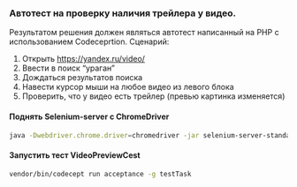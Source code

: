 ### Автотест на проверку наличия трейлера у видео.

Результатом решения должен являться автотест написанный на PHP с использованием Codeceprtion.
Сценарий:
1. Открыть https://yandex.ru/video/
2. Ввести в поиск “ураган”
3. Дождаться результатов поиска
4. Навести курсор мыши на любое видео из левого блока
5. Проверить, что у видео есть трейлер (превью картинка изменяется)

#### Поднять Selenium-server c ChromeDriver
```bash
java -Dwebdriver.chrome.driver=chromedriver -jar selenium-server-standalone-3.141.59.jar
```

#### Запустить тест VideoPreviewCest 
```bash
vendor/bin/codecept run acceptance -g testTask
```
